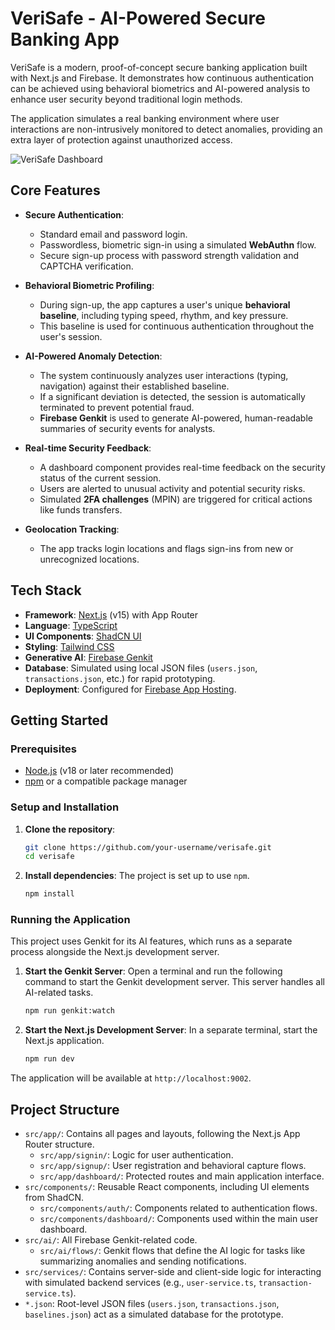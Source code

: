 # VeriSafe - AI-Powered Secure Banking App

VeriSafe is a modern, proof-of-concept secure banking application built with Next.js and Firebase. It demonstrates how continuous authentication can be achieved using behavioral biometrics and AI-powered analysis to enhance user security beyond traditional login methods.

The application simulates a real banking environment where user interactions are non-intrusively monitored to detect anomalies, providing an extra layer of protection against unauthorized access.

![VeriSafe Dashboard](https://firebasestudio.ai/docs/verisafe-dashboard.png)

## Core Features

-   **Secure Authentication**:
    -   Standard email and password login.
    -   Passwordless, biometric sign-in using a simulated **WebAuthn** flow.
    -   Secure sign-up process with password strength validation and CAPTCHA verification.

-   **Behavioral Biometric Profiling**:
    -   During sign-up, the app captures a user's unique **behavioral baseline**, including typing speed, rhythm, and key pressure.
    -   This baseline is used for continuous authentication throughout the user's session.

-   **AI-Powered Anomaly Detection**:
    -   The system continuously analyzes user interactions (typing, navigation) against their established baseline.
    -   If a significant deviation is detected, the session is automatically terminated to prevent potential fraud.
    -   **Firebase Genkit** is used to generate AI-powered, human-readable summaries of security events for analysts.

-   **Real-time Security Feedback**:
    -   A dashboard component provides real-time feedback on the security status of the current session.
    -   Users are alerted to unusual activity and potential security risks.
    -   Simulated **2FA challenges** (MPIN) are triggered for critical actions like funds transfers.

-   **Geolocation Tracking**:
    -   The app tracks login locations and flags sign-ins from new or unrecognized locations.

## Tech Stack

-   **Framework**: [Next.js](https://nextjs.org/) (v15) with App Router
-   **Language**: [TypeScript](https://www.typescriptlang.org/)
-   **UI Components**: [ShadCN UI](https://ui.shadcn.com/)
-   **Styling**: [Tailwind CSS](https://tailwindcss.com/)
-   **Generative AI**: [Firebase Genkit](https://firebase.google.com/docs/genkit)
-   **Database**: Simulated using local JSON files (`users.json`, `transactions.json`, etc.) for rapid prototyping.
-   **Deployment**: Configured for [Firebase App Hosting](https://firebase.google.com/docs/app-hosting).

## Getting Started

### Prerequisites

-   [Node.js](https://nodejs.org/) (v18 or later recommended)
-   [npm](https://www.npmjs.com/) or a compatible package manager

### Setup and Installation

1.  **Clone the repository**:
    ```bash
    git clone https://github.com/your-username/verisafe.git
    cd verisafe
    ```

2.  **Install dependencies**:
    The project is set up to use `npm`.
    ```bash
    npm install
    ```

### Running the Application

This project uses Genkit for its AI features, which runs as a separate process alongside the Next.js development server.

1.  **Start the Genkit Server**:
    Open a terminal and run the following command to start the Genkit development server. This server handles all AI-related tasks.
    ```bash
    npm run genkit:watch
    ```

2.  **Start the Next.js Development Server**:
    In a separate terminal, start the Next.js application.
    ```bash
    npm run dev
    ```

The application will be available at `http://localhost:9002`.

## Project Structure

-   `src/app/`: Contains all pages and layouts, following the Next.js App Router structure.
    -   `src/app/signin/`: Logic for user authentication.
    -   `src/app/signup/`: User registration and behavioral capture flows.
    -   `src/app/dashboard/`: Protected routes and main application interface.
-   `src/components/`: Reusable React components, including UI elements from ShadCN.
    -   `src/components/auth/`: Components related to authentication flows.
    -   `src/components/dashboard/`: Components used within the main user dashboard.
-   `src/ai/`: All Firebase Genkit-related code.
    -   `src/ai/flows/`: Genkit flows that define the AI logic for tasks like summarizing anomalies and sending notifications.
-   `src/services/`: Contains server-side and client-side logic for interacting with simulated backend services (e.g., `user-service.ts`, `transaction-service.ts`).
-   `*.json`: Root-level JSON files (`users.json`, `transactions.json`, `baselines.json`) act as a simulated database for the prototype.

